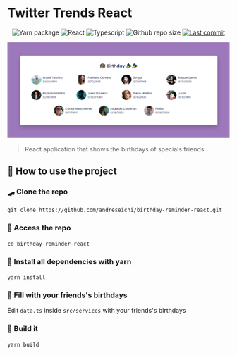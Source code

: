 # Twitter Trends React

<p align="center">
    <img alt="Yarn package" src="https://img.shields.io/badge/Yarn-2C8EBB?style=for-the-badge&logo=yarn&logoColor=fff">
    <img alt="React" src="https://img.shields.io/badge/React-000?style=for-the-badge&logo=react">
    <img alt="Typescript" src="https://img.shields.io/badge/Typescript-fff?style=for-the-badge&logo=typescript">
    <img alt="Github repo size" src="https://img.shields.io/github/repo-size/andreseichi/twitter-trends-react?style=for-the-badge">
    <a href="https://github.com/andreseichi/birthday-reminder-react/commits"><img alt="Last commit" src="https://img.shields.io/github/last-commit/andreseichi/birthday-reminder-react?style=for-the-badge" /></a>
</p>

<img src="screenshot.png" alt="Screenshot">

> React application that shows the birthdays of specials friends

## 🚀 How to use the project

### 🛹 Clone the repo

`git clone https://github.com/andreseichi/birthday-reminder-react.git`

### 📒 Access the repo

`cd birthday-reminder-react`

### 🧭 Install all dependencies with yarn

`yarn install`

### 🐾 Fill with your friends's birthdays

Edit `data.ts` inside `src/services` with your friends's birthdays

### 🔨 Build it

`yarn build`
